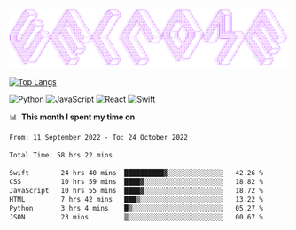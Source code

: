 
![ezcv logo](https://raw.githubusercontent.com/adammgerber/images/main/Welcome.png)

[![Top Langs](https://github-readme-stats.vercel.app/api/top-langs/?username=adammgerber&layout=compact)](https://github.com/anuraghazra/github-readme-stats)

![Python](https://img.shields.io/badge/python-3670A0?style=for-the-badge&logo=python&logoColor=ffdd54)
![JavaScript](https://img.shields.io/badge/javascript-%23323330.svg?style=for-the-badge&logo=javascript&logoColor=%23F7DF1E)
![React](https://img.shields.io/badge/react-%2320232a.svg?style=for-the-badge&logo=react&logoColor=%2361DAFB)
![Swift](https://img.shields.io/badge/swift-F54A2A?style=for-the-badge&logo=swift&logoColor=white)

📊 &nbsp;**This month I spent my time on**

<!--START_SECTION:waka-->

```text
From: 11 September 2022 - To: 24 October 2022

Total Time: 58 hrs 22 mins

Swift        24 hrs 40 mins  ██████████▓░░░░░░░░░░░░░░   42.26 %
CSS          10 hrs 59 mins  ████▓░░░░░░░░░░░░░░░░░░░░   18.82 %
JavaScript   10 hrs 55 mins  ████▓░░░░░░░░░░░░░░░░░░░░   18.72 %
HTML         7 hrs 42 mins   ███▒░░░░░░░░░░░░░░░░░░░░░   13.22 %
Python       3 hrs 4 mins    █▒░░░░░░░░░░░░░░░░░░░░░░░   05.27 %
JSON         23 mins         ▒░░░░░░░░░░░░░░░░░░░░░░░░   00.67 %
```

<!--END_SECTION:waka-->


